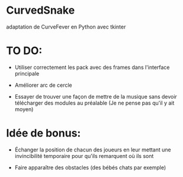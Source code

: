 # CurvedSnake
adaptation de CurveFever en Python avec tkinter

# TO DO:

- Utiliser correctement les pack avec des frames dans l'interface principale

- Améliorer arc de cercle

- Essayer de trouver une façon de mettre de la musique sans devoir télécharger
des modules au préalable (Je ne pense pas qu'il y ait moyen)


# Idée de bonus:

- Échanger la position de chacun des joueurs en leur mettant une invincibilité
temporaire pour qu'ils remarquent où ils sont

- Faire apparaître des obstacles (des bébés chats par exemple)